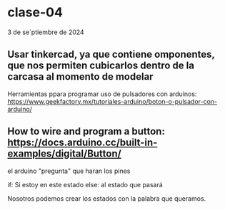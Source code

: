 # clase-04 

3 de se´ptiembre de 2024

## Usar tinkercad, ya que contiene omponentes, que nos permiten cubicarlos dentro de la carcasa al momento de modelar

Herramientas ppara programar uso de pulsadores con arduinos: https://www.geekfactory.mx/tutoriales-arduino/boton-o-pulsador-con-arduino/


## How to wire and program a button: https://docs.arduino.cc/built-in-examples/digital/Button/

el arduino "pregunta" que haran los pines

if: Si estoy en este estado
else: al estado que pasará

Nosotros podemos crear los estados con la palabra que queramos.

